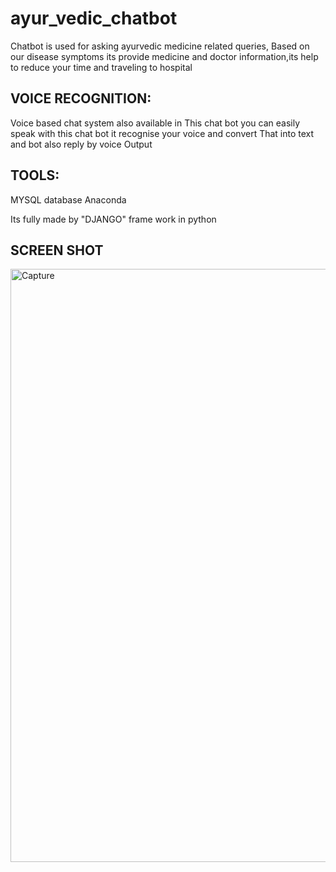 # ayur_vedic_chatbot

Chatbot is used for asking ayurvedic medicine related queries, Based on our disease symptoms its provide medicine
and doctor information,its help to reduce your time and traveling to hospital

<h2>VOICE RECOGNITION:</h2>
       Voice based chat system also available in 
       This chat bot you can easily speak with this 
       chat bot it recognise your voice and convert
       That into text and bot also reply by voice
       Output


<h2>TOOLS:</h2>
   MYSQL database
   Anaconda 

Its fully made by "DJANGO" frame work in python 

<h2>SCREEN SHOT</h2>
<img width="949" alt="Capture" src="https://user-images.githubusercontent.com/95558788/175511697-01644696-ff10-47f4-b2e9-f7480aa39b7a.PNG">
